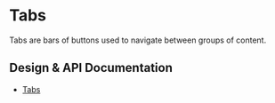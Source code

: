 <!--docs:
title: "Tabs"
layout: detail
section: components
iconId: tabs
path: /catalog/tabs/
-->

# Tabs

Tabs are bars of buttons used to navigate between groups of content.

## Design & API Documentation

<ul class="icon-list">
  <li class="icon-list-item icon-list-item--spec">
    <a href="https://material.io/guidelines/components/tabs.html">Tabs</a>
  </li>
</ul>
